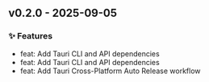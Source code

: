 ## v0.2.0 - 2025-09-05
### ✨ Features
- feat: Add Tauri CLI and API dependencies
- feat: Add Tauri CLI and API dependencies
- feat: Add Tauri Cross-Platform Auto Release workflow